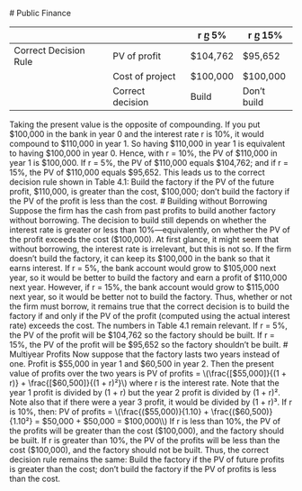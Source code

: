\# Public Finance

|                       |                  | r ⴝ 5%   | r ⴝ 15%     |
| --------------------- | ---------------- | -------- | ----------- |
| Correct Decision Rule | PV of profit     | $104,762 | $95,652     |
|                       | Cost of project  | $100,000 | $100,000    |
|                       | Correct decision | Build    | Don’t build |

Taking the present value is the opposite of compounding. If you put $100,000 in the bank in year 0 and the interest rate r is 10%, it would compound to $110,000 in year 1. So having $110,000 in year 1 is equivalent to having $100,000 in year 0. Hence, with r = 10%, the PV of $110,000 in year 1 is $100,000. If r = 5%, the PV of $110,000 equals $104,762; and if r = 15%, the PV of $110,000 equals $95,652. This leads us to the correct decision rule shown in Table 4.1: Build the factory if the PV of the future profit, $110,000, is greater than the cost, $100,000; don’t build the factory if the PV of the profit is less than the cost. # Building without Borrowing Suppose the firm has the cash from past profits to build another factory without borrowing. The decision to build still depends on whether the interest rate is greater or less than 10%—equivalently, on whether the PV of the profit exceeds the cost ($100,000). At first glance, it might seem that without borrowing, the interest rate is irrelevant, but this is not so. If the firm doesn’t build the factory, it can keep its $100,000 in the bank so that it earns interest. If r = 5%, the bank account would grow to $105,000 next year, so it would be better to build the factory and earn a profit of $110,000 next year. However, if r = 15%, the bank account would grow to $115,000 next year, so it would be better not to build the factory. Thus, whether or not the firm must borrow, it remains true that the correct decision is to build the factory if and only if the PV of the profit (computed using the actual interest rate) exceeds the cost. The numbers in Table 4.1 remain relevant. If r = 5%, the PV of the profit will be $104,762 so the factory should be built. If r = 15%, the PV of the profit will be $95,652 so the factory shouldn’t be built. # Multiyear Profits Now suppose that the factory lasts two years instead of one. Profit is $55,000 in year 1 and $60,500 in year 2. Then the present value of profits over the two years is PV of profits = \\(\frac{\[$55,000]}{(1 + r)} + \frac{\[$60,500]}{(1 + r)²}\\) where r is the interest rate. Note that the year 1 profit is divided by (1 + r) but the year 2 profit is divided by (1 + r)². Note also that if there were a year 3 profit, it would be divided by (1 + r)³. If r is 10%, then: PV of profits = \\(\frac{($55,000)}{1.10} + \frac{($60,500)}{1.10²} = $50,000 + $50,000 = $100,000\\) If r is less than 10%, the PV of the profits will be greater than the cost ($100,000), and the factory should be built. If r is greater than 10%, the PV of the profits will be less than the cost ($100,000), and the factory should not be built. Thus, the correct decision rule remains the same: Build the factory if the PV of future profits is greater than the cost; don’t build the factory if the PV of profits is less than the cost.